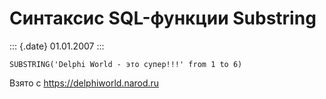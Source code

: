 Синтаксис SQL-функции Substring
===============================

::: {.date}
01.01.2007
:::

    SUBSTRING('Delphi World - это супер!!!' from 1 to 6)

Взято с <https://delphiworld.narod.ru>

